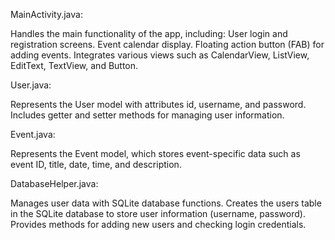 MainActivity.java:

Handles the main functionality of the app, including:
User login and registration screens.
Event calendar display.
Floating action button (FAB) for adding events.
Integrates various views such as CalendarView, ListView, EditText, TextView, and Button.


User.java:

Represents the User model with attributes id, username, and password.
Includes getter and setter methods for managing user information.


Event.java:

Represents the Event model, which stores event-specific data such as event ID, title, date, time, and description.


DatabaseHelper.java:

Manages user data with SQLite database functions.
Creates the users table in the SQLite database to store user information (username, password).
Provides methods for adding new users and checking login credentials.
